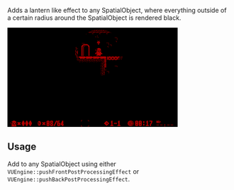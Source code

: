 Adds a lantern like effect to any SpatialObject, where everything outside of a certain radius around the SpatialObject is rendered black. 

![](https://raw.githubusercontent.com/VUEngine/VUEngine-Plugins/master/postProcessing/Lantern/preview.png)

## Usage

Add to any SpatialObject using either `VUEngine::pushFrontPostProcessingEffect` or `VUEngine::pushBackPostProcessingEffect`. 
